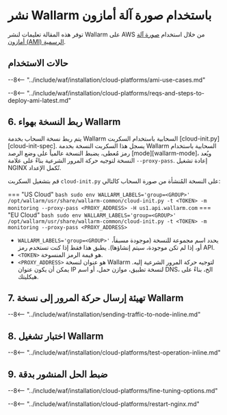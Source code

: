 [link-wallarm-health-check]:        ../../../../admin-en/uat-checklist-en.md

# نشر Wallarm باستخدام صورة آلة أمازون

توفر هذه المقالة تعليمات لنشر Wallarm على AWS من خلال استخدام [صورة آلة أمازون (AMI) الرسمية](https://aws.amazon.com/marketplace/pp/B073VRFXSD).

## حالات الاستخدام

--8<-- "../include/waf/installation/cloud-platforms/ami-use-cases.md"

--8<-- "../include/waf/installation/cloud-platforms/reqs-and-steps-to-deploy-ami-latest.md"

## 6. ربط النسخة بهواء Wallarm

يتم ربط نسخة السحاب بخدمة Wallarm السحابية باستخدام السكربت [cloud-init.py][cloud-init-spec]. يسجل هذا السكربت النسخة بخدمة Wallarm السحابية باستخدام رمز مُعطى، يضبط النسخة عالمياً على وضع الرصد [mode][wallarm-mode]، ويُعد النسخة لتوجيه حركة المرور الشرعية بناءً على علامة `--proxy-pass`. إعادة تشغيل NGINX تُكمل الإعداد.

قم بتشغيل السكربت `cloud-init.py` على النسخة المُنشأة من صورة السحاب كالتالي:

=== "US Cloud"
    ``` bash
    sudo env WALLARM_LABELS='group=<GROUP>' /opt/wallarm/usr/share/wallarm-common/cloud-init.py -t <TOKEN> -m monitoring --proxy-pass <PROXY_ADDRESS> -H us1.api.wallarm.com
    ```
=== "EU Cloud"
    ``` bash
    sudo env WALLARM_LABELS='group=<GROUP>' /opt/wallarm/usr/share/wallarm-common/cloud-init.py -t <TOKEN> -m monitoring --proxy-pass <PROXY_ADDRESS>
    ```

* `WALLARM_LABELS='group=<GROUP>'` يحدد اسم مجموعة للنسخة (موجودة مسبقاً، أو، إذا لم تكن موجودة، سيتم إنشاؤها). يطبق هذا فقط إذا كنت تستخدم رمز API.
* `<TOKEN>` هو قيمة الرمز المنسوخة.
* `<PROXY_ADDRESS>` هو عنوان لنسخة Wallarm لتوجيه حركة المرور الشرعية إليه. يمكن أن يكون عنوان IP لنسخة تطبيق، موازن حمل، أو اسم DNS، الخ، بناءً على هيكليتك.

## 7. تهيئة إرسال حركة المرور إلى نسخة Wallarm

--8<-- "../include/waf/installation/sending-traffic-to-node-inline.md"

## 8. اختبار تشغيل Wallarm

--8<-- "../include/waf/installation/cloud-platforms/test-operation-inline.md"

## 9. ضبط الحل المنشور بدقة

--8<-- "../include/waf/installation/cloud-platforms/fine-tuning-options.md"

--8<-- "../include/waf/installation/cloud-platforms/restart-nginx.md"